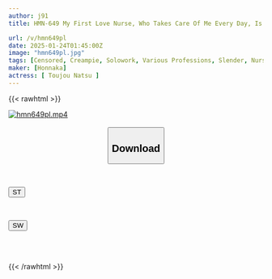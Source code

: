 ```yaml
---
author: j91
title: HMN-649 My First Love Nurse, Who Takes Care Of Me Every Day, Is Being Pressured And Pistoned By The Hospital Director, A Middle-aged Man With A Virile Streak, In An Empty Hospital Room In The Middle Of The Night! She's Been Inseminated And Pressed Until Her Sperm Starts Flowing Back... Night Shift NTR Tojo Natsu

url: /v/hmn649pl
date: 2025-01-24T01:45:00Z
image: "hmn649pl.jpg"
tags: [Censored, Creampie, Solowork, Various Professions, Slender, Nurse, Conceived	]
maker: [Honnaka]
actress: [ Toujou Natsu ]
---
```



{{< rawhtml >}}

<div class="video" data-videoid="vBWrrMmAdJc4xOJ">
    <a href="javascript:;">
        <img src="/v/hmn649pl/hmn649pl.jpg" width="WIDTH" height="HEIGHT" alt="hmn649pl.mp4" loading="lazy">
    </a>
</div>

<script type="text/javascript" src="https://j91.asia/asset/on-demand-st.js"></script>

<br>
  <link rel="stylesheet" href="https://j91.asia/asset/bs5.css">
  
  <center>
  <button class="btn btn-primary" type="button" data-bs-toggle="collapse" data-bs-target=".multi-collapse" aria-expanded="false" aria-controls="multiCollapseExample1 multiCollapseExample2"><h2>Download</h2></button></center>
</p>
<div class="row">
  <div class="col">
    <div class="collapse multi-collapse" id="multiCollapseExample1">
      <div class="card card-body">
	      	      <br>
<div class="buttons">  
<p><a href="/v/hmn649pl/st.html" target="_blank"><button class="btn-hover color-3"><i class="fa fa-download"></i> ST</button></a></p></div>
    </div>
  </div>
</div>
  <div class="col">
    <div class="collapse multi-collapse" id="multiCollapseExample2">
      <div class="card card-body">
	      <br>
<div class="buttons">
<p><a href="/v/hmn649pl/sw.html" target="_blank"><button class="btn-hover color-2"><i class="fa fa-download"></i> SW</button></a></p></div>
<br><br>
      </div>
    </div>
  </div>
</div>

{{< /rawhtml >}}